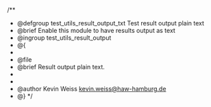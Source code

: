 /**
 * @defgroup    test_utils_result_output_txt Test result output plain text
 * @brief       Enable this module to have results output as text
 * @ingroup     test_utils_result_output
 * @{
 *
 * @file
 * @brief       Result output plain text.
 *
 *
 * @author      Kevin Weiss <kevin.weiss@haw-hamburg.de>
 * @}
 */
